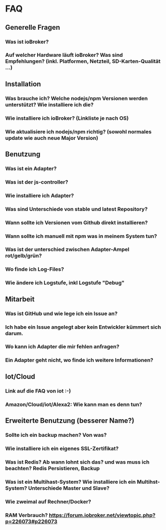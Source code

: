 # FAQ


## Generelle Fragen
### Was ist ioBroker?
### Auf welcher Hardware läuft ioBroker? Was sind Empfehlungen? (inkl. Platformen, Netzteil, SD-Karten-Qualität ...)

## Installation
### Was brauche ich? Welche nodejs/npm Versionen werden unterstützt? Wie installiere ich die?
### Wie installiere ich ioBroker? (Linkliste je nach OS)
### Wie aktualisiere ich nodejs/npm richtig? (sowohl normales update wie auch neue Major Version)

## Benutzung
### Was ist ein Adapter?
### Was ist der js-controller?
### Wie installiere ich Adapter?
### Was sind Unterschiede von stable und latest Repository? 
### Wann sollte ich Versionen vom Github direkt installieren?
### Wann sollte ich manuell mit npm was in meinem System tun?
### Was ist der unterschied zwischen Adapter-Ampel rot/gelb/grün?
### Wo finde ich Log-Files?
### Wie ändere ich Logstufe, inkl Logstufe "Debug"

## Mitarbeit
### Was ist GitHub und wie lege ich ein Issue an?
### Ich habe ein Issue angelegt aber kein Entwickler kümmert sich darum.
### Wo kann ich Adapter die mir fehlen anfragen?
### Ein Adapter geht nicht, wo finde ich weitere Informationen?

## Iot/Cloud
### Link auf die FAQ von iot :-)
### Amazon/Cloud/iot/Alexa2: Wie kann man es denn tun?

## Erweiterte Benutzung (besserer Name?)
### Sollte ich ein backup machen? Von was?
### Wie installiere ich ein eigenes SSL-Zertifikat?
### Was ist Redis? Ab wann lohnt sich das? und was muss ich beachten? Redis Persistieren, Backup
### Was ist ein Multihast-System? Wie installiere ich ein Multihst-System? Unterschiede Master und Slave?
### Wie zweimal auf Rechner/Docker?
### RAM Verbrauch? https://forum.iobroker.net/viewtopic.php?p=226073#p226073
